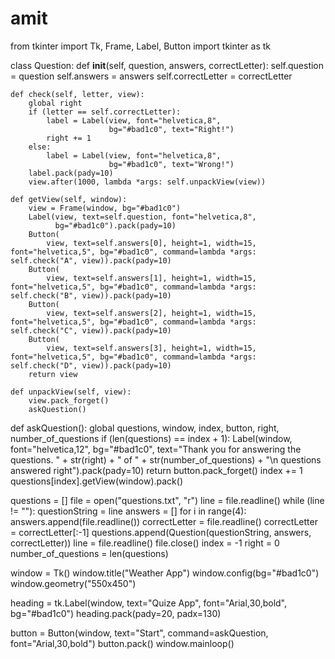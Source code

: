 # amit
from tkinter import Tk, Frame, Label, Button
import tkinter as tk


class Question:
    def __init__(self, question, answers, correctLetter):
        self.question = question
        self.answers = answers
        self.correctLetter = correctLetter

    def check(self, letter, view):
        global right
        if (letter == self.correctLetter):
            label = Label(view, font="helvetica,8",
                          bg="#bad1c0", text="Right!")
            right += 1
        else:
            label = Label(view, font="helvetica,8",
                          bg="#bad1c0", text="Wrong!")
        label.pack(pady=10)
        view.after(1000, lambda *args: self.unpackView(view))

    def getView(self, window):
        view = Frame(window, bg="#bad1c0")
        Label(view, text=self.question, font="helvetica,8",
              bg="#bad1c0").pack(pady=10)
        Button(
            view, text=self.answers[0], height=1, width=15, font="helvetica,5", bg="#bad1c0", command=lambda *args: self.check("A", view)).pack(pady=10)
        Button(
            view, text=self.answers[1], height=1, width=15, font="helvetica,5", bg="#bad1c0", command=lambda *args: self.check("B", view)).pack(pady=10)
        Button(
            view, text=self.answers[2], height=1, width=15, font="helvetica,5", bg="#bad1c0", command=lambda *args: self.check("C", view)).pack(pady=10)
        Button(
            view, text=self.answers[3], height=1, width=15, font="helvetica,5", bg="#bad1c0", command=lambda *args: self.check("D", view)).pack(pady=10)
        return view

    def unpackView(self, view):
        view.pack_forget()
        askQuestion()


def askQuestion():
    global questions, window, index, button, right, number_of_questions
    if (len(questions) == index + 1):
        Label(window, font="helvetica,12", bg="#bad1c0", text="Thank you for answering the questions. " + str(right) +
              " of " + str(number_of_questions) + "\n questions answered right").pack(pady=10)
        return
    button.pack_forget()
    index += 1
    questions[index].getView(window).pack()


questions = []
file = open("questions.txt", "r")
line = file.readline()
while (line != ""):
    questionString = line
    answers = []
    for i in range(4):
        answers.append(file.readline())
    correctLetter = file.readline()
    correctLetter = correctLetter[:-1]
    questions.append(Question(questionString, answers, correctLetter))
    line = file.readline()
file.close()
index = -1
right = 0
number_of_questions = len(questions)

window = Tk()
window.title("Weather App")
window.config(bg="#bad1c0")
window.geometry("550x450")

heading = tk.Label(window, text="Quize App",
                   font="Arial,30,bold", bg="#bad1c0")
heading.pack(pady=20, padx=130)


button = Button(window, text="Start",
                command=askQuestion, font="Arial,30,bold")
button.pack()
window.mainloop()
